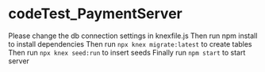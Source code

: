 # codeTest_PaymentServer

Please change the db connection settings in knexfile.js 
Then run npm install to install dependencies
Then run `npx knex migrate:latest` to create tables
Then run `npx knex seed:run` to insert seeds
Finally run `npm start` to start server
